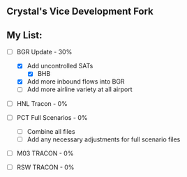 ## Crystal's Vice Development Fork

## My List:
- [ ] BGR Update - 30%
  - [X] Add uncontrolled SATs
    - [X] BHB
  - [X] Add more inbound flows into BGR
  - [ ] Add more airline variety at all airport

- [ ] HNL Tracon - 0%
    
- [ ] PCT Full Scenarios - 0%
  - [ ] Combine all files
  - [ ] Add any necessary adjustments for full scenario files
        
- [ ] M03 TRACON - 0%
    
- [ ] RSW TRACON - 0%
